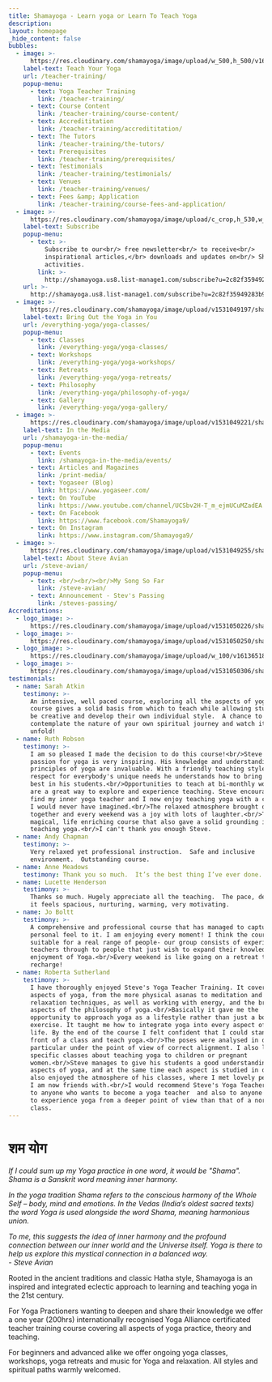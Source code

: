 ```yaml
---
title: Shamayoga - Learn yoga or Learn To Teach Yoga
description:
layout: homepage
_hide_content: false
bubbles:
  - image: >-
      https://res.cloudinary.com/shamayoga/image/upload/w_500,h_500/v1606747424/shamayoga.org.uk/bubbles/bubble1.jpg
    label-text: Teach Your Yoga
    url: /teacher-training/
    popup-menu:
      - text: Yoga Teacher Training
        link: /teacher-training/
      - text: Course Content
        link: /teacher-training/course-content/
      - text: Accredititation
        link: /teacher-training/accredititation/
      - text: The Tutors
        link: /teacher-training/the-tutors/
      - text: Prerequisites
        link: /teacher-training/prerequisites/
      - text: Testimonials
        link: /teacher-training/testimonials/
      - text: Venues
        link: /teacher-training/venues/
      - text: Fees &amp; Application
        link: /teacher-training/course-fees-and-application/
  - image: >-
      https://res.cloudinary.com/shamayoga/image/upload/c_crop,h_530,w_530/v1531049174/shamayoga.org.uk/bubbles/FlameHands.jpg
    label-text: Subscribe
    popup-menu:
      - text: >-
          Subscribe to our<br/> free newsletter<br/> to receive<br/>
          inspirational articles,</br> downloads and updates on<br/> Shamayoga
          activities.
        link: >-
          http://shamayoga.us8.list-manage1.com/subscribe?u=2c82f35949283b905c95159e0&id=7928c7fcd3
    url: >-
      http://shamayoga.us8.list-manage1.com/subscribe?u=2c82f35949283b905c95159e0&id=7928c7fcd3
  - image: >-
      https://res.cloudinary.com/shamayoga/image/upload/v1531049197/shamayoga.org.uk/bubbles/bring-ls.png
    label-text: Bring Out the Yoga in You
    url: /everything-yoga/yoga-classes/
    popup-menu:
      - text: Classes
        link: /everything-yoga/yoga-classes/
      - text: Workshops
        link: /everything-yoga/yoga-workshops/
      - text: Retreats
        link: /everything-yoga/yoga-retreats/
      - text: Philosophy
        link: /everything-yoga/philosophy-of-yoga/
      - text: Gallery
        link: /everything-yoga/yoga-gallery/
  - image: >-
      https://res.cloudinary.com/shamayoga/image/upload/v1531049221/shamayoga.org.uk/bubbles/class-ls.png
    label-text: In the Media
    url: /shamayoga-in-the-media/
    popup-menu:
      - text: Events
        link: /shamayoga-in-the-media/events/
      - text: Articles and Magazines
        link: /print-media/
      - text: Yogaseer (Blog)
        link: https://www.yogaseer.com/
      - text: On YouTube
        link: https://www.youtube.com/channel/UCSbv2H-T_m_ejmUCuMZadEA
      - text: On Facebook
        link: https://www.facebook.com/Shamayoga9/
      - text: On Instagram
        link: https://www.instagram.com/Shamayoga9/
  - image: >-
      https://res.cloudinary.com/shamayoga/image/upload/v1531049255/shamayoga.org.uk/bubbles/colorlotus.png
    label-text: About Steve Avian
    url: /steve-avian/
    popup-menu:
      - text: <br/><br/><br/>My Song So Far
        link: /steve-avian/
      - text: Announcement - Stev's Passing
        link: /steves-passing/
Accreditations:
  - logo_image: >-
      https://res.cloudinary.com/shamayoga/image/upload/v1531050226/shamayoga.org.uk/Accreditation%20Logos/YA.png
  - logo_image: >-
      https://res.cloudinary.com/shamayoga/image/upload/v1531050250/shamayoga.org.uk/Accreditation%20Logos/way_rys200_gold_trans.png
  - logo_image: >-
      https://res.cloudinary.com/shamayoga/image/upload/w_100/v1613651866/oycp.png
  - logo_image: >-
      https://res.cloudinary.com/shamayoga/image/upload/v1531050306/shamayoga.org.uk/Accreditation%20Logos/YACEP.png
testimonials:
  - name: Sarah Atkin
    testimony: >-
      An intensive, well paced course, exploring all the aspects of yoga. This
      course gives a solid basis from which to teach while allowing students to
      be creative and develop their own individual style.  A chance to
      contemplate the nature of your own spiritual journey and watch it begin to
      unfold!
  - name: Ruth Robson
    testimony: >-
      I am so pleased I made the decision to do this course!<br/>Steve's deep
      passion for yoga is very inspiring. His knowledge and understanding of the
      principles of yoga are invaluable. With a friendly teaching style and
      respect for everybody's unique needs he understands how to bring out the
      best in his students.<br/>Opportunities to teach at bi-monthly workshops
      are a great way to explore and experience teaching. Steve encouraged me to
      find my inner yoga teacher and I now enjoy teaching yoga with a confidence
      I would never have imagined.<br/>The relaxed atmosphere brought our group
      together and every weekend was a joy with lots of laughter.<br/>This was a
      magical, life enriching course that also gave a solid grounding in
      teaching yoga.<br/>I can't thank you enough Steve.
  - name: Andy Chapman
    testimony: >-
      Very relaxed yet professional instruction.  Safe and inclusive
      environment.  Outstanding course.
  - name: Anne Meadows
    testimony: Thank you so much.  It’s the best thing I’ve ever done.
  - name: Lucette Henderson
    testimony: >-
      Thanks so much. Hugely appreciate all the teaching.  The pace, delivery,
      it feels spacious, nurturing, warming, very motivating.
  - name: Jo Boltt
    testimony: >-
      A comprehensive and professional course that has managed to capture a real
      personal feel to it. I am enjoying every moment! I think the course is
      suitable for a real range of people- our group consists of experienced
      teachers through to people that just wish to expand their knowledge and
      enjoyment of Yoga.<br/>Every weekend is like going on a retreat to
      recharge!
  - name: Roberta Sutherland
    testimony: >-
      I have thoroughly enjoyed Steve's Yoga Teacher Training. It covered all
      aspects of yoga, from the more physical asanas to meditation and
      relaxation techniques, as well as working with energy, and the broader
      aspects of the philosophy of yoga.<br/>Basically it gave me the
      opportunity to approach yoga as a lifestyle rather than just a body/mind
      exercise. It taught me how to integrate yoga into every aspect of my daily
      life. By the end of the course I felt confident that I could stand in
      front of a class and teach yoga.<br/>The poses were analysed in depth, in
      particular under the point of view of correct alignment. I also loved the
      specific classes about teaching yoga to children or pregnant
      women.<br/>Steve manages to give his students a good understanding of all
      aspects of yoga, and at the same time each aspect is studied in depth. I
      also enjoyed the atmosphere of his classes, where I met lovely people who
      I am now friends with.<br/>I would recommend Steve's Yoga Teacher Training
      to anyone who wants to become a yoga teacher  and also to anyone who wants
      to experience yoga from a deeper point of view than that of a normal yoga
      class.
---
```


<div id="roots"><h1>शम योग</h1><div id="roots-text"><p class="drop-cap"><em>If I could sum up my Yoga practice in one word, it would be "Shama". Shama is a Sanskrit word meaning inner harmony.</em></p><p><em>In the yoga tradition Shama refers to the conscious harmony of the Whole Self &ndash; body, mind and emotions. In the Vedas (India&rsquo;s oldest sacred texts) the word Yoga is used alongside the word Shama, meaning harmonious union.</em></p><p><em>To me, this suggests the idea of inner harmony and the profound connection between our inner world and the Universe itself. Yoga is there to help us explore this mystical connection in a balanced way. </em><br /><em>- Steve Avian</em></p><p>Rooted in the ancient traditions and classic Hatha style, Shamayoga is an inspired and integrated eclectic approach to learning and teaching yoga in the 21st century.</p><p>For Yoga Practioners wanting to deepen and share their knowledge we offer a one year (200hrs) internationally recognised Yoga Alliance certificated teacher training course covering all aspects of yoga practice, theory and teaching.</p><p>For beginners and advanced alike we offer ongoing yoga classes, workshops, yoga retreats and music for Yoga and relaxation. All styles and spiritual paths warmly welcomed.</p></div></div>
